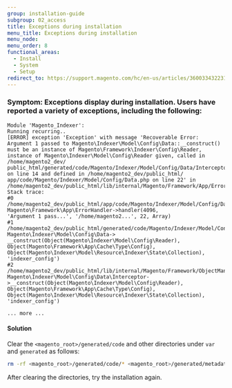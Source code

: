 ```yaml
---
group: installation-guide
subgroup: 02_access
title: Exceptions during installation
menu_title: Exceptions during installation
menu_node:
menu_order: 8
functional_areas:
  - Install
  - System
  - Setup
redirect_to: https://support.magento.com/hc/en-us/articles/360033432231
---
```


### Symptom: Exceptions display during installation. Users have reported a variety of exceptions, including the following:

```text
Module 'Magento_Indexer':
Running recurring..
[ERROR] exception 'Exception' with message 'Recoverable Error: Argument 1 passed to Magento\Indexer\Model\Config\Data::__construct() must be an instance of Magento\Framework\Indexer\Config\Reader, instance of Magento\Indexer\Model\Config\Reader given, called in /home/magento2_dev/
public_html/generated/code/Magento/Indexer/Model/Config/Data/Interceptor.php on line 14 and defined in /home/magento2_dev/public_html/
app/code/Magento/Indexer/Model/Config/Data.php on line 22' in /home/magento2_dev/public_html/lib/internal/Magento/Framework/App/ErrorHandler.php:67
Stack trace:
#0 /home/magento2_dev/public_html/app/code/Magento/Indexer/Model/Config/Data.php(22): Magento\Framework\App\ErrorHandler->handler(4096,
'Argument 1 pass...', '/home/magento2...', 22, Array)
#1 /home/magento2_dev/public_html/generated/code/Magento/Indexer/Model/Config/Data/Interceptor.php(14): Magento\Indexer\Model\Config\Data->
__construct(Object(Magento\Indexer\Model\Config\Reader), Object(Magento\Framework\App\Cache\Type\Config), Object(Magento\Indexer\Model\Resource\Indexer\State\Collection), 'indexer_config')
#2 /home/magento2_dev/public_html/lib/internal/Magento/Framework/ObjectManager/Factory/AbstractFactory.php(103): Magento\Indexer\Model\Config\Data\Interceptor->__construct(Object(Magento\Indexer\Model\Config\Reader), Object(Magento\Framework\App\Cache\Type\Config),
Object(Magento\Indexer\Model\Resource\Indexer\State\Collection), 'indexer_config')

... more ...
```

#### Solution

Clear the `<magento_root>/generated/code` and other directories under `var` and `generated` as follows:

```bash
rm -rf <magento_root>/generated/code/* <magento_root>/generated/metadata/* <magento_root>/var/cache/*
```

After clearing the directories, try the installation again.
